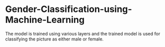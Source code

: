 # Gender-Classification-using-Machine-Learning
The model is trained using various layers and the trained model is used for classifying the  picture as either male or female.
